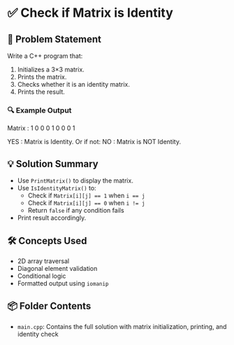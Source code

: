 # ✅ Check if Matrix is Identity

## 🧩 Problem Statement
Write a C++ program that:
1. Initializes a 3×3 matrix.
2. Prints the matrix.
3. Checks whether it is an identity matrix.
4. Prints the result.

### 🔍 Example Output
Matrix : 
1 0 0 
0 1 0 
0 0 1

YES : Matrix is Identity.
Or if not:
NO : Matrix is NOT Identity.

## 💡 Solution Summary
- Use `PrintMatrix()` to display the matrix.
- Use `IsIdentityMatrix()` to:
  - Check if `Matrix[i][j] == 1` when `i == j`
  - Check if `Matrix[i][j] == 0` when `i != j`
  - Return `false` if any condition fails
- Print result accordingly.

## 🛠️ Concepts Used
- 2D array traversal
- Diagonal element validation
- Conditional logic
- Formatted output using `iomanip`

## 📦 Folder Contents
- `main.cpp`: Contains the full solution with matrix initialization, printing, and identity check
